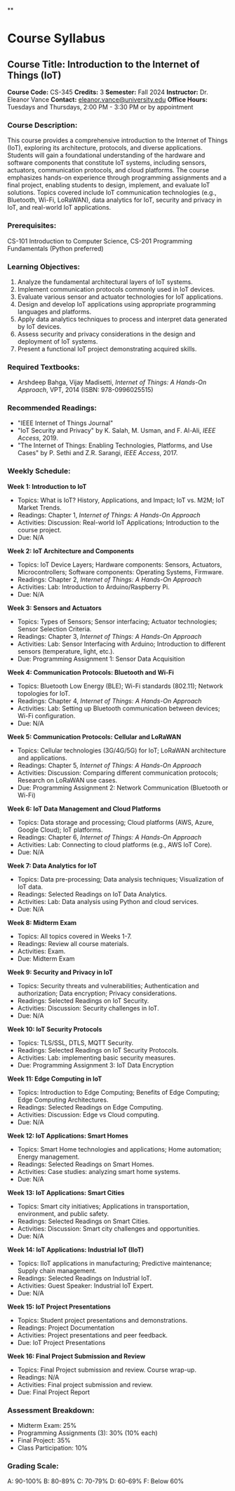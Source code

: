 **
# Course Syllabus
## Course Title: Introduction to the Internet of Things (IoT)
**Course Code:** CS-345
**Credits:** 3
**Semester:** Fall 2024
**Instructor:** Dr. Eleanor Vance
**Contact:** eleanor.vance@university.edu
**Office Hours:** Tuesdays and Thursdays, 2:00 PM - 3:30 PM or by appointment

### Course Description:
This course provides a comprehensive introduction to the Internet of Things (IoT), exploring its architecture, protocols, and diverse applications. Students will gain a foundational understanding of the hardware and software components that constitute IoT systems, including sensors, actuators, communication protocols, and cloud platforms. The course emphasizes hands-on experience through programming assignments and a final project, enabling students to design, implement, and evaluate IoT solutions. Topics covered include IoT communication technologies (e.g., Bluetooth, Wi-Fi, LoRaWAN), data analytics for IoT, security and privacy in IoT, and real-world IoT applications.

### Prerequisites:
CS-101 Introduction to Computer Science, CS-201 Programming Fundamentals (Python preferred)

### Learning Objectives:
1.  Analyze the fundamental architectural layers of IoT systems.
2.  Implement communication protocols commonly used in IoT devices.
3.  Evaluate various sensor and actuator technologies for IoT applications.
4.  Design and develop IoT applications using appropriate programming languages and platforms.
5.  Apply data analytics techniques to process and interpret data generated by IoT devices.
6.  Assess security and privacy considerations in the design and deployment of IoT systems.
7.  Present a functional IoT project demonstrating acquired skills.

### Required Textbooks:
-   Arshdeep Bahga, Vijay Madisetti, *Internet of Things: A Hands-On Approach*, VPT, 2014 (ISBN: 978-0996025515)

### Recommended Readings:
-   "IEEE Internet of Things Journal"
-   "IoT Security and Privacy" by K. Salah, M. Usman, and F. Al-Ali, *IEEE Access*, 2019.
-   "The Internet of Things: Enabling Technologies, Platforms, and Use Cases" by P. Sethi and Z.R. Sarangi, *IEEE Access*, 2017.

### Weekly Schedule:
**Week 1: Introduction to IoT**
-   Topics: What is IoT? History, Applications, and Impact; IoT vs. M2M; IoT Market Trends.
-   Readings: Chapter 1, *Internet of Things: A Hands-On Approach*
-   Activities: Discussion: Real-world IoT Applications; Introduction to the course project.
-   Due: N/A

**Week 2: IoT Architecture and Components**
-   Topics: IoT Device Layers; Hardware components: Sensors, Actuators, Microcontrollers; Software components: Operating Systems, Firmware.
-   Readings: Chapter 2, *Internet of Things: A Hands-On Approach*
-   Activities: Lab: Introduction to Arduino/Raspberry Pi.
-   Due: N/A

**Week 3: Sensors and Actuators**
-   Topics: Types of Sensors; Sensor interfacing; Actuator technologies; Sensor Selection Criteria.
-   Readings: Chapter 3, *Internet of Things: A Hands-On Approach*
-   Activities: Lab: Sensor Interfacing with Arduino; Introduction to different sensors (temperature, light, etc.).
-   Due: Programming Assignment 1: Sensor Data Acquisition

**Week 4: Communication Protocols: Bluetooth and Wi-Fi**
-   Topics: Bluetooth Low Energy (BLE); Wi-Fi standards (802.11); Network topologies for IoT.
-   Readings: Chapter 4, *Internet of Things: A Hands-On Approach*
-   Activities: Lab: Setting up Bluetooth communication between devices; Wi-Fi configuration.
-   Due: N/A

**Week 5: Communication Protocols: Cellular and LoRaWAN**
-   Topics: Cellular technologies (3G/4G/5G) for IoT; LoRaWAN architecture and applications.
-   Readings: Chapter 5, *Internet of Things: A Hands-On Approach*
-   Activities: Discussion: Comparing different communication protocols; Research on LoRaWAN use cases.
-   Due: Programming Assignment 2: Network Communication (Bluetooth or Wi-Fi)

**Week 6: IoT Data Management and Cloud Platforms**
-   Topics: Data storage and processing; Cloud platforms (AWS, Azure, Google Cloud); IoT platforms.
-   Readings: Chapter 6, *Internet of Things: A Hands-On Approach*
-   Activities: Lab: Connecting to cloud platforms (e.g., AWS IoT Core).
-   Due: N/A

**Week 7: Data Analytics for IoT**
-   Topics: Data pre-processing; Data analysis techniques; Visualization of IoT data.
-   Readings: Selected Readings on IoT Data Analytics.
-   Activities: Lab: Data analysis using Python and cloud services.
-   Due: N/A

**Week 8: Midterm Exam**
-   Topics: All topics covered in Weeks 1-7.
-   Readings: Review all course materials.
-   Activities: Exam.
-   Due: Midterm Exam

**Week 9: Security and Privacy in IoT**
-   Topics: Security threats and vulnerabilities; Authentication and authorization; Data encryption; Privacy considerations.
-   Readings: Selected Readings on IoT Security.
-   Activities: Discussion: Security challenges in IoT.
-   Due: N/A

**Week 10: IoT Security Protocols**
-   Topics: TLS/SSL, DTLS, MQTT Security.
-   Readings: Selected Readings on IoT Security Protocols.
-   Activities: Lab: implementing basic security measures.
-   Due: Programming Assignment 3: IoT Data Encryption

**Week 11: Edge Computing in IoT**
-   Topics: Introduction to Edge Computing; Benefits of Edge Computing; Edge Computing Architectures.
-   Readings: Selected Readings on Edge Computing.
-   Activities: Discussion: Edge vs Cloud computing.
-   Due: N/A

**Week 12: IoT Applications: Smart Homes**
-   Topics: Smart Home technologies and applications; Home automation; Energy management.
-   Readings: Selected Readings on Smart Homes.
-   Activities: Case studies: analyzing smart home systems.
-   Due: N/A

**Week 13: IoT Applications: Smart Cities**
-   Topics: Smart city initiatives; Applications in transportation, environment, and public safety.
-   Readings: Selected Readings on Smart Cities.
-   Activities: Discussion: Smart city challenges and opportunities.
-   Due: N/A

**Week 14: IoT Applications: Industrial IoT (IIoT)**
-   Topics: IIoT applications in manufacturing; Predictive maintenance; Supply chain management.
-   Readings: Selected Readings on Industrial IoT.
-   Activities: Guest Speaker: Industrial IoT Expert.
-   Due: N/A

**Week 15: IoT Project Presentations**
-   Topics: Student project presentations and demonstrations.
-   Readings: Project Documentation
-   Activities: Project presentations and peer feedback.
-   Due: IoT Project Presentations

**Week 16: Final Project Submission and Review**
-   Topics: Final Project submission and review. Course wrap-up.
-   Readings: N/A
-   Activities: Final project submission and review.
-   Due: Final Project Report

### Assessment Breakdown:
-   Midterm Exam: 25%
-   Programming Assignments (3): 30% (10% each)
-   Final Project: 35%
-   Class Participation: 10%

### Grading Scale:
A: 90-100%
B: 80-89%
C: 70-79%
D: 60-69%
F: Below 60%